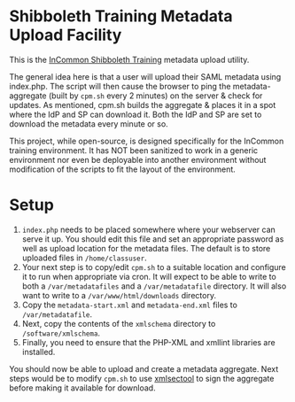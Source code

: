 # Shibboleth Training Metadata Upload Facility

This is the [InCommon Shibboleth Training](https://incommon.org/shibtraining/) metadata upload utility.

The general idea here is that a user will upload their SAML metadata using index.php.  The script will then cause the browser to ping the metadata-aggregate (built by `cpm.sh` every 2 minutes) on the server & check for updates.  As mentioned, cpm.sh builds the aggregate & places it in a spot where the IdP and SP can download it.  Both the IdP and SP are set to download the metadata every minute or so.

This project, while open-source, is designed specifically for the InCommon training environment.  It has NOT been sanitized to work in a generic environment nor even be deployable into another environment without modification of the scripts to fit the layout of the environment.  

# Setup

1. `index.php` needs to be placed somewhere where your webserver can serve it up.  You should edit this file and set an 
appropriate password as well as upload location for the metadata files.  The default is to store uploaded files in `/home/classuser`.
2. Your next step is to copy/edit `cpm.sh` to a suitable location and configure it to run when appropriate via cron.  It
will expect to be able to write to both a `/var/metadatafiles` and a `/var/metadatafile` directory.  It will also want to
write to a `/var/www/html/downloads` directory.
3. Copy the `metadata-start.xml` and `metadata-end.xml` files to `/var/metadatafile`.
4. Next, copy the contents of the `xmlschema` directory to `/software/xmlschema`.  
5. Finally, you need to ensure that the PHP-XML and xmllint libraries are installed.

You should now be able to upload and create a metadata aggregate.  Next steps would be to modify `cpm.sh` to use [xmlsectool](https://wiki.shibboleth.net/confluence/display/SHIB2/XmlSecTool)
to sign the aggregate before making it available for download.